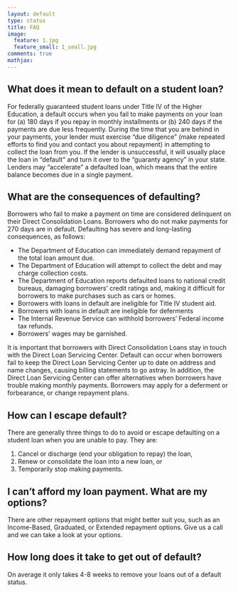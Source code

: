 ```yaml
---
layout: default
type: status
title: FAQ
image:
  feature: 1.jpg
  feature_small: 1_small.jpg
comments: true
mathjax:
---
```


## What does it mean to default on a student loan?
For federally guaranteed student loans under Title IV of the Higher Education, a default occurs when you fail to make payments on your loan for (a) 180 days if you repay in monthly installments or (b) 240 days if the payments are due less frequently. During the time that you are behind in your payments, your lender must exercise “due diligence” (make repeated efforts to find you and contact you about repayment) in attempting to collect the loan from you. If the lender is unsuccessful, it will usually place the loan in “default” and turn it over to the “guaranty agency” in your state. Lenders may “accelerate” a defaulted loan, which means that the entire balance becomes due in a single payment.

## What are the consequences of defaulting?
Borrowers who fail to make a payment on time are considered delinquent on their Direct Consolidation Loans. Borrowers who do not make payments for 270 days are in default. Defaulting has severe and long-lasting consequences, as follows:
* The Department of Education can immediately demand repayment of the total loan amount due.
* The Department of Education will attempt to collect the debt and may charge collection costs.
* The Department of Education reports defaulted loans to national credit bureaus, damaging borrowers’ credit ratings and, making it difficult for borrowers to make purchases such as cars or homes.
* Borrowers with loans in default are ineligible for Title IV student aid.
* Borrowers with loans in default are ineligible for deferments
* The Internal Revenue Service can withhold borrowers’ Federal income tax refunds.
* Borrowers’ wages may be garnished.

It is important that borrowers with Direct Consolidation Loans stay in touch with the Direct Loan Servicing Center. Default can occur when borrowers fail to keep the Direct Loan Servicing Center up to date on address and name changes, causing billing statements to go astray. In addition, the Direct Loan Servicing Center can offer alternatives when borrowers have trouble making monthly payments. Borrowers may apply for a deferment or forbearance, or change repayment plans.

## How can I escape default?
There are generally three things to do to avoid or escape defaulting on a student loan when you are unable to pay. They are:
1. Cancel or discharge (end your obligation to repay) the loan,
2. Renew or consolidate the loan into a new loan, or
3. Temporarily stop making payments.

## I can’t afford my loan payment. What are my options?

There are other repayment options that might better suit you, such as an Income-Based, Graduated, or Extended repayment options.  Give us a call and we can take a look at your options.

## How long does it take to get out of default?

On average it only takes 4-8 weeks to remove your loans out of a default status.
